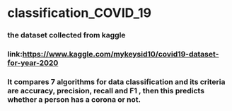 # classification_COVID_19
### the dataset collected from kaggle
### link:https://www.kaggle.com/mykeysid10/covid19-dataset-for-year-2020
### It compares 7 algorithms for data classification and its criteria are accuracy, precision, recall and F1 , then this predicts whether a person has a corona or not.
